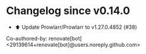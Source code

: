 # Changelog since v0.14.0
- ⬆️ Update Prowlarr/Prowlarr to v1.27.0.4852 (#38)

Co-authored-by: renovate[bot] <29139614+renovate[bot]@users.noreply.github.com> 
